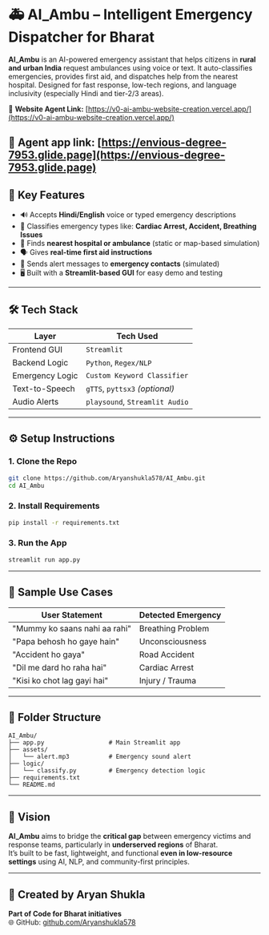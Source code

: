 # 🚑 AI_Ambu – Intelligent Emergency Dispatcher for Bharat

**AI_Ambu** is an AI-powered emergency assistant that helps citizens in **rural and urban India** request ambulances using voice or text. It auto-classifies emergencies, provides first aid, and dispatches help from the nearest hospital. Designed for fast response, low-tech regions, and language inclusivity (especially Hindi and tier-2/3 areas).

🔗 **Website Agent Link:** [https://v0-ai-ambu-website-creation.vercel.app/](https://v0-ai-ambu-website-creation.vercel.app/)

🔗 **Agent app link:** [https://envious-degree-7953.glide.page](https://envious-degree-7953.glide.page)
---

## 🧠 Key Features

- 🔊 Accepts **Hindi/English** voice or typed emergency descriptions  
- 🧠 Classifies emergency types like: **Cardiac Arrest, Accident, Breathing Issues**  
- 📍 Finds **nearest hospital or ambulance** (static or map-based simulation)  
- 🗣️ Gives **real-time first aid instructions**  
- 📲 Sends alert messages to **emergency contacts** (simulated)  
- 🖥️ Built with a **Streamlit-based GUI** for easy demo and testing  

---

## 🛠️ Tech Stack

| Layer            | Tech Used                    |
|------------------|------------------------------|
| Frontend GUI     | `Streamlit`                  |
| Backend Logic    | `Python`, `Regex/NLP`        |
| Emergency Logic  | `Custom Keyword Classifier`  |
| Text-to-Speech   | `gTTS`, `pyttsx3` *(optional)* |
| Audio Alerts     | `playsound`, `Streamlit Audio` |

---

## ⚙️ Setup Instructions

### 1. Clone the Repo

```bash
git clone https://github.com/Aryanshukla578/AI_Ambu.git
cd AI_Ambu
```

### 2. Install Requirements

```bash
pip install -r requirements.txt
```

### 3. Run the App

```bash
streamlit run app.py
```

---

## 🧪 Sample Use Cases

| User Statement                    | Detected Emergency     |
|----------------------------------|-------------------------|
| "Mummy ko saans nahi aa rahi"   | Breathing Problem       |
| "Papa behosh ho gaye hain"      | Unconsciousness         |
| "Accident ho gaya"              | Road Accident           |
| "Dil me dard ho raha hai"       | Cardiac Arrest          |
| "Kisi ko chot lag gayi hai"     | Injury / Trauma         |

---

## 📁 Folder Structure

```
AI_Ambu/
├── app.py                  # Main Streamlit app
├── assets/
│   └── alert.mp3           # Emergency sound alert
├── logic/
│   └── classify.py         # Emergency detection logic
├── requirements.txt
└── README.md
```

---

## 🎯 Vision

**AI_Ambu** aims to bridge the **critical gap** between emergency victims and response teams, particularly in **underserved regions** of Bharat.  
It’s built to be fast, lightweight, and functional **even in low-resource settings** using AI, NLP, and community-first principles.

---

## 👤 Created by Aryan Shukla  
**Part of Code for Bharat initiatives**  
🌐 GitHub: [github.com/Aryanshukla578](https://github.com/Aryanshukla578)

